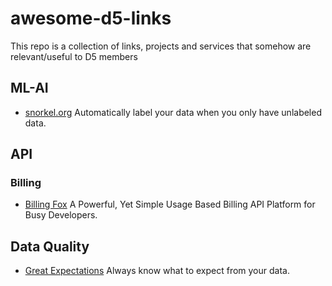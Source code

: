 # awesome-d5-links
This repo is a collection of links, projects and services that somehow are relevant/useful to D5 members

## ML-AI
- [snorkel.org](https://www.snorkel.org/) Automatically label your data when you only have unlabeled data.

## API
### Billing
- [Billing Fox](https://billingfox.com/) A Powerful, Yet Simple Usage Based Billing API Platform for Busy Developers.

## Data Quality
- [Great Expectations](https://github.com/great-expectations/great_expectations) Always know what to expect from your data.

